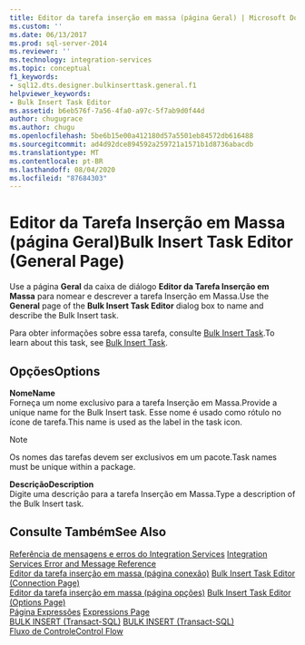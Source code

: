 ```yaml
---
title: Editor da tarefa inserção em massa (página Geral) | Microsoft Docs
ms.custom: ''
ms.date: 06/13/2017
ms.prod: sql-server-2014
ms.reviewer: ''
ms.technology: integration-services
ms.topic: conceptual
f1_keywords:
- sql12.dts.designer.bulkinserttask.general.f1
helpviewer_keywords:
- Bulk Insert Task Editor
ms.assetid: b6eb576f-7a56-4fa0-a97c-5f7ab9d0f44d
author: chugugrace
ms.author: chugu
ms.openlocfilehash: 5be6b15e00a412180d57a5501eb84572db616488
ms.sourcegitcommit: ad4d92dce894592a259721a1571b1d8736abacdb
ms.translationtype: MT
ms.contentlocale: pt-BR
ms.lasthandoff: 08/04/2020
ms.locfileid: "87684303"
---
```

# <a name="bulk-insert-task-editor-general-page"></a><span data-ttu-id="05be2-102">Editor da Tarefa Inserção em Massa (página Geral)</span><span class="sxs-lookup"><span data-stu-id="05be2-102">Bulk Insert Task Editor (General Page)</span></span>
  <span data-ttu-id="05be2-103">Use a página **Geral** da caixa de diálogo **Editor da Tarefa Inserção em Massa** para nomear e descrever a tarefa Inserção em Massa.</span><span class="sxs-lookup"><span data-stu-id="05be2-103">Use the **General** page of the **Bulk Insert Task Editor** dialog box to name and describe the Bulk Insert task.</span></span>  
  
 <span data-ttu-id="05be2-104">Para obter informações sobre essa tarefa, consulte [Bulk Insert Task](control-flow/bulk-insert-task.md).</span><span class="sxs-lookup"><span data-stu-id="05be2-104">To learn about this task, see [Bulk Insert Task](control-flow/bulk-insert-task.md).</span></span>  
  
## <a name="options"></a><span data-ttu-id="05be2-105">Opções</span><span class="sxs-lookup"><span data-stu-id="05be2-105">Options</span></span>  
 <span data-ttu-id="05be2-106">**Nome**</span><span class="sxs-lookup"><span data-stu-id="05be2-106">**Name**</span></span>  
 <span data-ttu-id="05be2-107">Forneça um nome exclusivo para a tarefa Inserção em Massa.</span><span class="sxs-lookup"><span data-stu-id="05be2-107">Provide a unique name for the Bulk Insert task.</span></span> <span data-ttu-id="05be2-108">Esse nome é usado como rótulo no ícone de tarefa.</span><span class="sxs-lookup"><span data-stu-id="05be2-108">This name is used as the label in the task icon.</span></span>  
  
> [!NOTE]  
>  <span data-ttu-id="05be2-109">Os nomes das tarefas devem ser exclusivos em um pacote.</span><span class="sxs-lookup"><span data-stu-id="05be2-109">Task names must be unique within a package.</span></span>  
  
 <span data-ttu-id="05be2-110">**Descrição**</span><span class="sxs-lookup"><span data-stu-id="05be2-110">**Description**</span></span>  
 <span data-ttu-id="05be2-111">Digite uma descrição para a tarefa Inserção em Massa.</span><span class="sxs-lookup"><span data-stu-id="05be2-111">Type a description of the Bulk Insert task.</span></span>  
  
## <a name="see-also"></a><span data-ttu-id="05be2-112">Consulte Também</span><span class="sxs-lookup"><span data-stu-id="05be2-112">See Also</span></span>  
 <span data-ttu-id="05be2-113">[Referência de mensagens e erros do Integration Services](../../2014/integration-services/integration-services-error-and-message-reference.md) </span><span class="sxs-lookup"><span data-stu-id="05be2-113">[Integration Services Error and Message Reference](../../2014/integration-services/integration-services-error-and-message-reference.md) </span></span>  
 <span data-ttu-id="05be2-114">[Editor da tarefa inserção em massa &#40;página conexão&#41;](../../2014/integration-services/bulk-insert-task-editor-connection-page.md) </span><span class="sxs-lookup"><span data-stu-id="05be2-114">[Bulk Insert Task Editor &#40;Connection Page&#41;](../../2014/integration-services/bulk-insert-task-editor-connection-page.md) </span></span>  
 <span data-ttu-id="05be2-115">[Editor da tarefa inserção em massa &#40;página opções&#41;](../../2014/integration-services/bulk-insert-task-editor-options-page.md) </span><span class="sxs-lookup"><span data-stu-id="05be2-115">[Bulk Insert Task Editor &#40;Options Page&#41;](../../2014/integration-services/bulk-insert-task-editor-options-page.md) </span></span>  
 <span data-ttu-id="05be2-116">[Página Expressões](expressions/expressions-page.md) </span><span class="sxs-lookup"><span data-stu-id="05be2-116">[Expressions Page](expressions/expressions-page.md) </span></span>  
 <span data-ttu-id="05be2-117">[BULK INSERT &#40;Transact-SQL&#41;](/sql/t-sql/statements/bulk-insert-transact-sql) </span><span class="sxs-lookup"><span data-stu-id="05be2-117">[BULK INSERT &#40;Transact-SQL&#41;](/sql/t-sql/statements/bulk-insert-transact-sql) </span></span>  
 [<span data-ttu-id="05be2-118">Fluxo de Controle</span><span class="sxs-lookup"><span data-stu-id="05be2-118">Control Flow</span></span>](control-flow/control-flow.md)  
  
  
